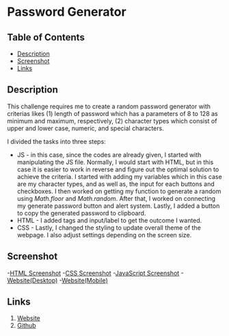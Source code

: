 # Password Generator

## Table of Contents

* [Description](#description)
* [Screenshot](#screenshot)
* [Links](#links)

## Description
This challenge requires me to create a random password generator with criterias likes (1) length of password which has a parameters of 8 to 128 as minimum and maximum, respectively, (2) character types which consist of upper and lower case, numeric, and special characters.

I divided the tasks into three steps:
* JS - in this case, since the codes are already given, I started with manipulating the JS file. Normally, I would start with HTML, but in this case it is easier to work in reverse and figure out the optimal solution to achieve the criteria. I started with adding my variables which in this case are my character types, and as well as, the input for each buttons and checkboxes. I then worked on getting my function to generate a random using *Math.floor* and *Math.random*. After that, I worked on connecting my generate password button and alert system. Lastly, I added a button to copy the generated password to clipboard. 
* HTML - I added tags and input/label to get the outcome I wanted.
* CSS - Lastly, I changed the styling to update overall theme of the webpage. I also adjust settings depending on the screen size. 

## Screenshot
-[HTML Screenshot](./assets/Images/HTML%20Screentshot.png)
-[CSS Screenshot](./assets/Images/CSS%20Screenshot.png)
-[JavaScript Screenshot](./assets/Images/JS%20Screentshot.png)
-[Website(Desktop)](./assets/Images/Desktop%20Screenshot.png)
-[Website(Mobile)](./assets/Images/Mobile%20Screenshot.jpeg)

## Links
1. [Website](https://mlcundayag.github.io/password-generator/)
2. [Github](https://github.com/mlcundayag/password-generator)
